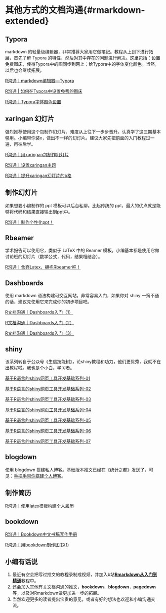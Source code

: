 # 其他方式的文档沟通{#rmarkdown-extended}

## Typora

markdown 的轻量级编辑器，非常推荐大家用它做笔记。教程从上到下进行拓展，首先了解 Typora 的特性，然后对其中存在的问题进行解决。这里包括：设置免费图床，使得Typora中的图同步到网上；给Typora中的字体变化颜色。当然，以后也会继续拓展。

[R沟通｜markdown编辑器—Typora](http://mp.weixin.qq.com/s?__biz=MzI1NjUwMjQxMQ==&mid=2247491318&idx=1&sn=47128737582a34677926a9f64f03e4ed&chksm=ea24e112dd53680478ac90151554ebdde72ab122fcc84bae4da6e87e9c97b020275ecabc846c&scene=21#wechat_redirect)



[R沟通 | 如何在Typora中设置免费的图床](http://mp.weixin.qq.com/s?__biz=MzI1NjUwMjQxMQ==&mid=2247492557&idx=1&sn=75024932a02364cb200873d069f79e29&chksm=ea271c29dd50953fbec48d64f7ac007893037bf2f89ecf023be5addff313eeefeb4ecae85b0b&scene=21#wechat_redirect)



[R沟通｜Typora字体颜色设置](http://mp.weixin.qq.com/s?__biz=MzI1NjUwMjQxMQ==&mid=2247494584&idx=1&sn=bd9537620ad7c8895a37c10ba788a97c&chksm=ea27145cdd509d4acf4bbe867e4e50c6a995f57f70626c3798dab478dbd37f4f6c2a4247a312&scene=21#wechat_redirect)

## xaringan 幻灯片 

强烈推荐使用这个包制作幻灯片，难度从上往下一步步晋升。认真学了这三期基本够用。小编带你装x，做出不一样的幻灯片。建议大家先把前面的入门教程过一遍，再往后学。



[R沟通｜用xaringan包制作幻灯片](http://mp.weixin.qq.com/s?__biz=MzI1NjUwMjQxMQ==&mid=2247489685&idx=1&sn=aa5bccb2afe9c3882d415e4ed17c5b48&chksm=ea24e771dd536e6788cf8689009c469150998b58d4673c0453876f9c3b9854dbae385af33a2b&scene=21#wechat_redirect)

[R沟通｜设置xaringan主题](http://mp.weixin.qq.com/s?__biz=MzI1NjUwMjQxMQ==&mid=2247489789&idx=1&sn=94e8b76d45743e85db57a2b0ef417fcf&chksm=ea24e719dd536e0fbec0d3ed94d4104f65e219ebd86f5a45a30d2ff2084cf5b0bddfe079852f&scene=21#wechat_redirect)

[R沟通｜提升xaringan幻灯片的b格](http://mp.weixin.qq.com/s?__biz=MzI1NjUwMjQxMQ==&mid=2247495986&idx=1&sn=c0e47f57ddb341e581af7e96e8370e4a&chksm=ea270ed6dd5087c0c97adfad45988ae2ff53ff9519515e7fa503d9931d02f7268a572acf5a02&scene=21#wechat_redirect)

## 制作幻灯片

如果想要小编制作的 ppt 模板可以后台私聊。比起传统的 ppt，最大的优点就是能够将代码和结果直接输出到ppt中。

[R沟通｜制作个性化ppt！](http://mp.weixin.qq.com/s?__biz=MzI1NjUwMjQxMQ==&mid=2247488738&idx=1&sn=b0d21bfe77d3c7c65d0c8df72c1694d0&chksm=ea24eb06dd536210b1d1ed44d2dcb5214d106a787ace6b437549a450a83300e84b052c595a5b&scene=21#wechat_redirect)

## Rbeamer

学术报告可以使用它，类似于 LaTeX 中的 Beamer 模板。小编基本都是使用它做讨论班的幻灯片（数学公式，代码，结果相结合）。

[R沟通｜舍弃Latex，拥抱Rbeamer吧！](http://mp.weixin.qq.com/s?__biz=MzI1NjUwMjQxMQ==&mid=2247488659&idx=1&sn=738cd20bfccf8936b5d969483d4f6891&chksm=ea24eb77dd536261e9cc68eac635d66113ea2e296d3b5ed6280410771c0b956be1af64f52eee&scene=21#wechat_redirect)



## Dashboards

使用 markdown 语法构建可交互网站。非常容易入门，如果你对 shiny 一窍不通的话，建议先使用它来完成你的初步项目吧。

[R文档沟通｜Dashboards入门（1）](http://mp.weixin.qq.com/s?__biz=MzI1NjUwMjQxMQ==&mid=2247494178&idx=1&sn=0580de258138d112e9362613ba0eb3c6&chksm=ea2715c6dd509cd030957d168648c428b5511b39dc850b49234790b0233ceba5ddcceb176eff&scene=21#wechat_redirect)



[R文档沟通｜Dashboards入门（2）](http://mp.weixin.qq.com/s?__biz=MzI1NjUwMjQxMQ==&mid=2247494354&idx=1&sn=f2d9916c05c42e65b6cc75620deea8f3&chksm=ea271536dd509c20f2ef427b4dd547196a7d1338e678dda7b1484bdc832977bbfef98d04f81b&scene=21#wechat_redirect)



[R文档沟通｜Dashboards入门（3）](http://mp.weixin.qq.com/s?__biz=MzI1NjUwMjQxMQ==&mid=2247494929&idx=1&sn=ac860a3a73a979e52a783e971d1bdda5&chksm=ea2712f5dd509be30bad6c1ff96ddd9c826d9d7d27ef3dfc13943d6794d9450f860f76fc7f4a&scene=21#wechat_redirect)



## shiny

该系列转自于公众号《生信技能树》，论shiny教程和功力，他们更优秀，我就不在出教程啦。我也是个小白，学习者。

[基于R语言的shiny网页工具开发基础系列-01](http://mp.weixin.qq.com/s?__biz=MzI1NjUwMjQxMQ==&mid=2247490208&idx=1&sn=950d5ca8a3839346441096a0dcced3ae&chksm=ea24e544dd536c52590d0fa77c366adbb841eb93364d44276fb6ad8420e607a3e946360aaf65&scene=21#wechat_redirect)



[基于R语言的shiny网页工具开发基础系列-02](http://mp.weixin.qq.com/s?__biz=MzI1NjUwMjQxMQ==&mid=2247490208&idx=2&sn=cdb9fee34dc815e08a9f28ff6dade73b&chksm=ea24e544dd536c52972cc1253ab620f2d44c5078abd4d3dec7a47ce206df8436ab00449229d3&scene=21#wechat_redirect)



[基于R语言的shiny网页工具开发基础系列-03](http://mp.weixin.qq.com/s?__biz=MzI1NjUwMjQxMQ==&mid=2247490208&idx=3&sn=057a8c1b09c6ed8c107833b60f4ae372&chksm=ea24e544dd536c5264741399a66937849f76874f727e69ccc558073a9ee8398d2de249e67414&scene=21#wechat_redirect)



[基于R语言的shiny网页工具开发基础系列-04](http://mp.weixin.qq.com/s?__biz=MzI1NjUwMjQxMQ==&mid=2247490960&idx=1&sn=a30971248a4c2c0e1ce413523f88ef63&chksm=ea24e274dd536b62a14f33a28571209187ceb122d31a7e7b97855aec190cbe1255a13a40b264&scene=21#wechat_redirect)



[基于R语言的shiny网页工具开发基础系列-05](http://mp.weixin.qq.com/s?__biz=MzI1NjUwMjQxMQ==&mid=2247490960&idx=2&sn=12f795a5c8d8abf709d23d0563c0715c&chksm=ea24e274dd536b6204bcf38c40cdae43334b3b48fbe03e2ebe1c33f4df437158f5f8c6faadc0&scene=21#wechat_redirect)



[基于R语言的shiny网页工具开发基础系列-06](http://mp.weixin.qq.com/s?__biz=MzI1NjUwMjQxMQ==&mid=2247491342&idx=1&sn=24db0123fdbb08a45dae3ddf422c1426&chksm=ea24e0eadd5369fc311057f6fd74ebed034e66009476ce141f2552247d4dfe1626ac29de8626&scene=21#wechat_redirect)



[基于R语言的shiny网页工具开发基础系列-07](http://mp.weixin.qq.com/s?__biz=MzI1NjUwMjQxMQ==&mid=2247491342&idx=2&sn=3623e59373731ecd0e2bfdf9be6912c7&chksm=ea24e0eadd5369fc05627cdc90bb46bcf88439d5306aaa74e925f93aaa31c2f7e37e0c61f76f&scene=21#wechat_redirect)

## blogdown

使用 blogdown 搭建私人博客。基础版本推文已经在《统计之都》发送了，可见：[手把手带你搭建个人博客](https://mp.weixin.qq.com/s/S4B5KO_lc3RZNUOqTJjPNQ)。


## 制作简历


[R沟通｜使用latex模板构建个人履历](http://mp.weixin.qq.com/s?__biz=MzI1NjUwMjQxMQ==&mid=2247493793&idx=1&sn=ac5653d10a318d71885e6b1ff3ed3a67&chksm=ea271745dd509e53173998508ab53dad55d4e2acb22c78afee57ea57bc9950503fdb22bc00d7&scene=21#wechat_redirect)

## bookdown


[R沟通｜Bookdown中文书稿写作手册](https://zll-blog.netlify.app/2021/07/bookdown_tutoral/)


[R沟通｜用bookdown制作图书(1)](http://mp.weixin.qq.com/s?__biz=MzI1NjUwMjQxMQ==&mid=2247492971&idx=1&sn=b342777e1f1bf1d4a85cff0f20735491&chksm=ea271a8fdd50939996772ee0a8e3bf1cb1f35b2361ef6c160011074464dc957a421e44cba1fe&scene=21#wechat_redirect)



## 小编有话说

1. 最近有空会把写过推文的教程录制成视频，并加入b站[**Rmarkdown从入门到精通**](https://www.bilibili.com/video/BV1ib4y1X7r9/)教程中。
2. 还会加入其他有关文档沟通的推文，**bookdown**，**blogdown**，**pagedown**等，以及对Rmarkdown做更加进一步的拓展。
3. 当然欢迎更多的读者提出宝贵的意见，或者有好的想法也欢迎和小编沟通交流。


